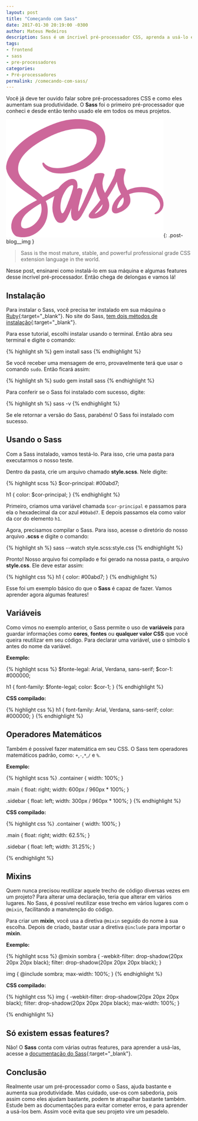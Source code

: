 ```yaml
---
layout: post
title: "Começando com Sass"
date: 2017-01-30 20:19:00 -0300
author: Mateus Medeiros
description: Sass é um íncrivel pré-processador CSS, aprenda a usá-lo em seus projetos.
tags: 
- frontend
- sass
- pre-processadores
categories:
- Pré-processadores
permalink: /comecando-com-sass/
---
```


Você já deve ter ouvido falar sobre pré-processadores CSS e como eles aumentam sua produtividade. O **Sass** foi o primeiro pré-processador que conheci e desde então tenho usado ele em todos os meus projetos. 

![Logo - Sass](/assets/img/posts/logo-sass.png){: .post-blog__img }

> Sass is the most mature, stable, and powerful professional grade CSS extension language in the world.

Nesse post, ensinarei como instalá-lo em sua máquina e algumas features desse íncrivel pré-processador. Então chega de delongas e vamos lá!

## Instalação

Para instalar o Sass, você precisa ter instalado em sua máquina o [Ruby](https://www.ruby-lang.org/pt/){:target="_blank"}. No site do Sass, [tem dois métodos de instalação](http://sass-lang.com/install){:target="_blank"}. 

Para esse tutorial, escolhi instalar usando o terminal. Então abra seu terminal e digite o comando:

{% highlight sh %}
gem install sass
{% endhighlight %}

Se você receber uma mensagem de erro, provavelmente terá que usar o comando `sudo`. Então ficará assim:

{% highlight sh %}
sudo gem install sass
{% endhighlight %}

Para conferir se o Sass foi instalado com sucesso, digite:

{% highlight sh %}
sass -v
{% endhighlight %}

Se ele retornar a versão do Sass, parabéns! O Sass foi instalado com sucesso.

## Usando o Sass

Com a Sass instalado, vamos testá-lo. Para isso, crie uma pasta para executarmos o nosso teste.

Dentro da pasta, crie um arquivo chamado **style.scss**. Nele digite:

{% highlight scss %}
$cor-principal: #00abd7;

h1 {
   color: $cor-principal;
}
{% endhighlight %}

Primeiro, criamos uma variável chamada `$cor-principal` e passamos para ela o hexadecimal da cor azul `#00abd7`. E depois passamos ela como valor da cor do elemento `h1`.

Agora, precisamos compilar o Sass. Para isso, acesse o diretório do nosso arquivo **.scss** e digite o comando:

{% highlight sh %}
sass --watch style.scss:style.css
{% endhighlight %}

Pronto! Nosso arquivo foi compilado e foi gerado na nossa pasta, o arquivo **style.css**. Ele deve estar assim:

{% highlight css %}
h1 {
  color: #00abd7; }
{% endhighlight %}

Esse foi um exemplo básico do que o **Sass** é capaz de fazer. Vamos aprender agora algumas features!

## Variáveis

Como vimos no exemplo anterior, o Sass permite o uso de **variáveis** para guardar informações como **cores**, **fontes** ou **qualquer valor CSS** que você queira reutilizar em seu código. Para declarar uma variável, use o símbolo `$` antes do nome da variável. 

**Exemplo:**

{% highlight scss %}
$fonte-legal: Arial, Verdana, sans-serif;
$cor-1: #000000;

h1 {
   font-family: $fonte-legal;
   color: $cor-1;
}
{% endhighlight %}

**CSS compilado:**

{% highlight css %}
h1 {
  font-family: Arial, Verdana, sans-serif;
  color: #000000; }
{% endhighlight %}

## Operadores Matemáticos

Também é possível fazer matemática em seu CSS. O Sass tem operadores matemáticos padrão, como: `+`,`-`,`*`,`/` e `%`. 

**Exemplo:**

{% highlight scss %}
.container {
   width: 100%;
}

.main {
   float: right;
   width: 600px / 960px * 100%;
}

.sidebar {
   float: left;
   width: 300px / 960px * 100%;
}
{% endhighlight %}

**CSS compilado:**

{% highlight css %}
.container {
  width: 100%; }

.main {
  float: right;
  width: 62.5%; }

.sidebar {
  float: left;
  width: 31.25%; }

{% endhighlight %}

## Mixins

Quem nunca precisou reutilizar aquele trecho de código diversas vezes em um projeto? Para alterar uma declaração, teria que alterar em vários lugares. No Sass, é possível reutilizar esse trecho em vários lugares com o `@mixin`, facilitando a manutenção do código.

Para criar um **mixin**, você usa a diretiva `@mixin` seguido do nome à sua escolha. Depois de criado, bastar usar a diretiva `@include` para importar o **mixin**.

**Exemplo:**

{% highlight scss %}
@mixin sombra {
   -webkit-filter: drop-shadow(20px 20px 20px black);
   filter: drop-shadow(20px 20px 20px black);
}

img {
   @include sombra;
   max-width: 100%;
}
{% endhighlight %}

**CSS compilado:**

{% highlight css %}
img {
  -webkit-filter: drop-shadow(20px 20px 20px black);
  filter: drop-shadow(20px 20px 20px black);
  max-width: 100%; }

{% endhighlight %}

## Só existem essas features?

Não! O **Sass** conta com várias outras features, para aprender a usá-las, acesse a [documentação do Sass](http://sass-lang.com/guide){:target="_blank"}.

## Conclusão

Realmente usar um pré-processador como o Sass, ajuda bastante e aumenta sua produtividade. Mas cuidado, use-os com sabedoria, pois assim como eles ajudam bastante, podem te atrapalhar bastante também. Estude bem as documentações para evitar cometer erros, e para aprender a usá-los bem. Assim você evita que seu projeto vire um pesadelo.